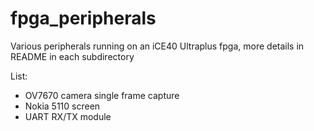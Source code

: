 # fpga_peripherals
Various peripherals running on an iCE40 Ultraplus fpga, more details in README in each subdirectory

List:
- OV7670 camera single frame capture
- Nokia 5110 screen
- UART RX/TX module
